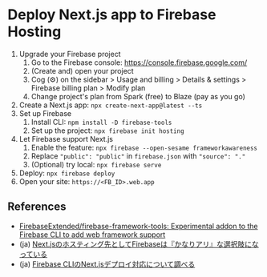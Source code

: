 # Deploy Next.js app to Firebase Hosting

1. Upgrade your Firebase project
   1. Go to the Firebase console: https://console.firebase.google.com/
   2. (Create and) open your project
   3. Cog (⚙️) on the sidebar > Usage and billing > Details & settings > Firebase billing plan > Modify plan
   4. Change project's plan from Spark (free) to Blaze (pay as you go)
2. Create a Next.js app: `npx create-next-app@latest --ts`
3. Set up Firebase
   1. Install CLI: `npm install -D firebase-tools`
   2. Set up the project: `npx firebase init hosting`
4. Let Firebase support Next.js
   1. Enable the feature: `npx firebase --open-sesame frameworkawareness`
   2. Replace `"public": "public"` in `firebase.json` with `"source": "."`
   3. (Optional) try local: `npx firebase serve`
5. Deploy: `npx firebase deploy`
6. Open your site: `https://<FB_ID>.web.app`

## References

- [FirebaseExtended/firebase-framework-tools: Experimental addon to the Firebase CLI to add web framework support](https://github.com/FirebaseExtended/firebase-framework-tools)
- (ja) [Next.jsのホスティング先としてFirebaseは『かなりアリ』な選択肢になっている](https://zenn.dev/masakasuno1/articles/0988d547ab1de8)
- (ja) [Firebase CLIのNext.jsデプロイ対応について調べる](https://zenn.dev/laiso/articles/83310ab66881b4)
